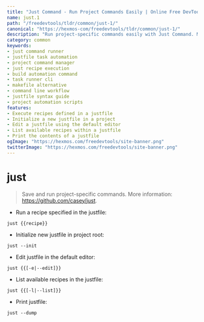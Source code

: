 ```yaml
---
title: "Just Command - Run Project Commands Easily | Online Free DevTools by Hexmos"
name: just.1
path: "/freedevtools/tldr/common/just-1/"
canonical: "https://hexmos-com/freedevtools/tldr/common/just-1/"
description: "Run project-specific commands easily with Just Command. Manage tasks and automate development workflows efficiently using a simple justfile. Free online tool, no registration required."
category: common
keywords:
- just command runner
- justfile task automation
- project command manager
- just recipe execution
- build automation command
- task runner cli
- makefile alternative
- command line workflow
- justfile syntax guide
- project automation scripts
features:
- Execute recipes defined in a justfile
- Initialize a new justfile in a project
- Edit a justfile using the default editor
- List available recipes within a justfile
- Print the contents of a justfile
ogImage: "https://hexmos.com/freedevtools/site-banner.png"
twitterImage: "https://hexmos.com/freedevtools/site-banner.png"
---
```


# just

> Save and run project-specific commands.
> More information: <https://github.com/casey/just>.

- Run a recipe specified in the justfile:

`just {{recipe}}`

- Initialize new justfile in project root:

`just --init`

- Edit justfile in the default editor:

`just {{[-e|--edit]}}`

- List available recipes in the justfile:

`just {{[-l|--list]}}`

- Print justfile:

`just --dump`
